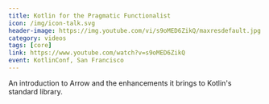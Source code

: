 ```yaml
---
title: Kotlin for the Pragmatic Functionalist
icon: /img/icon-talk.svg
header-image: https://img.youtube.com/vi/s9oMED6ZikQ/maxresdefault.jpg
category: videos
tags: [core]
link: https://www.youtube.com/watch?v=s9oMED6ZikQ
event: KotlinConf, San Francisco
---
```

An introduction to Arrow and the enhancements it brings to Kotlin's standard library.
